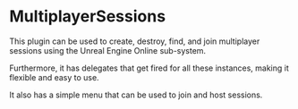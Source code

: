 # MultiplayerSessions

This plugin can be used to create, destroy, find, and join multiplayer sessions using the Unreal Engine Online sub-system.

Furthermore, it has delegates that get fired for all these instances, making it flexible and easy to use.

It also has a simple menu that can be used to join and host sessions.
